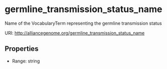 # germline_transmission_status_name

Name of the VocabularyTerm representing the germline transmission status

URI: http://alliancegenome.org/germline_transmission_status_name



<!-- no inheritance hierarchy -->


## Properties

 * Range: string


